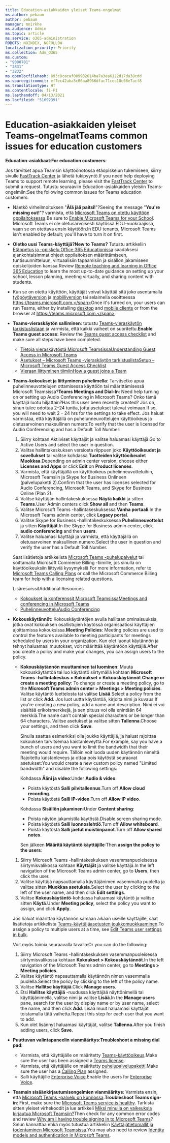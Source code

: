 ```yaml
---
title: Education-asiakkaiden yleiset Teams-ongelmat
ms.author: pebaum
author: pebaum
manager: mnirkhe
ms.audience: Admin
ms.topic: article
ms.service: o365-administration
ROBOTS: NOINDEX, NOFOLLOW
localization_priority: Priority
ms.collection: Adm_O365
ms.custom:
- "9000701"
- "3831"
- "3832"
ms.openlocfilehash: 893c8cacaf089932014ba7a3ea6122d17da38cdd
ms.sourcegitcommit: ef7ec42aba3c06aa8966dfac71cec18c08e7acf8
ms.translationtype: HT
ms.contentlocale: fi-FI
ms.lasthandoff: 04/13/2021
ms.locfileid: "51692391"
---
```

# <a name="teams-common-issues-for-education-customers"></a><span data-ttu-id="8ea3f-102">Education-asiakkaiden yleiset Teams-ongelmat</span><span class="sxs-lookup"><span data-stu-id="8ea3f-102">Teams common issues for education customers</span></span>

<span data-ttu-id="8ea3f-103">**Education-asiakkaat**:</span><span class="sxs-lookup"><span data-stu-id="8ea3f-103">**For education customers**:</span></span>

<span data-ttu-id="8ea3f-104">Jos tarvitset apua Teamsin käyttöönotossa etäopiskelun tukemiseen, siirry sivulle [FastTrack Center](https://www.microsoft.com/fasttrack) ja lähetä tukipyyntö.</span><span class="sxs-lookup"><span data-stu-id="8ea3f-104">If you need help deploying Teams to support remote learning, please visit the [FastTrack Center](https://www.microsoft.com/fasttrack) to submit a request.</span></span> <span data-ttu-id="8ea3f-105">Tutustu seuraaviin Education-asiakkaiden yleisiin Teams-ongelmiin:</span><span class="sxs-lookup"><span data-stu-id="8ea3f-105">See the following common issues for Teams education customers:</span></span>

- <span data-ttu-id="8ea3f-106">Näetkö virheilmoituksen "**Älä jää paitsi!**"?</span><span class="sxs-lookup"><span data-stu-id="8ea3f-106">Seeing the message "**You're missing out!**"?</span></span> <span data-ttu-id="8ea3f-107">varmista, että [Microsoft Teams on otettu käyttöön oppilaitoksessa](https://docs.microsoft.com/microsoft-365/education/intune-edu-trial/enable-microsoft-teams).</span><span class="sxs-lookup"><span data-stu-id="8ea3f-107">Be sure to [Enable Microsoft Teams for your School](https://docs.microsoft.com/microsoft-365/education/intune-edu-trial/enable-microsoft-teams).</span></span> <span data-ttu-id="8ea3f-108">Microsoft Teams ei ole oletusarvoisesti käytössä EDU-vuokraajissa, vaan se on otettava ensin käyttöön.</span><span class="sxs-lookup"><span data-stu-id="8ea3f-108">In EDU tenants, Microsoft Teams isn't enabled by default; you'll have to turn it on first.</span></span>

- <span data-ttu-id="8ea3f-109">**Oletko uusi Teams-käyttäjä?**</span><span class="sxs-lookup"><span data-stu-id="8ea3f-109">**New to Teams?**</span></span> <span data-ttu-id="8ea3f-110">Tutustu artikkeliin [Etäopetus ja -opiskelu Office 365 Educationissa](https://support.office.com/article/remote-teaching-and-learning-in-office-365-education-f651ccae-7b65-478b-8366-51bb884025c4) saadaksesi ajankohtaisimmat ohjeet oppilaitoksen määrittämiseen, tuntisuunnitteluun, virtuaalisiin tapaamisiin ja sisällön jakamiseen opiskelijoiden kanssa.</span><span class="sxs-lookup"><span data-stu-id="8ea3f-110">Review [Remote teaching and learning in Office 365 Education](https://support.office.com/article/remote-teaching-and-learning-in-office-365-education-f651ccae-7b65-478b-8366-51bb884025c4) to learn the most up-to-date guidance on setting up your school, lesson planning, meeting virtually, and sharing content with students.</span></span>

- <span data-ttu-id="8ea3f-111">Kun se on otettu käyttöön, käyttäjät voivat käyttää sitä joko asentamalla [työpöytäversion](https://docs.microsoft.com/MicrosoftTeams/get-clients#desktop-client) ja [mobiiliversion](https://docs.microsoft.com/MicrosoftTeams/get-clients#mobile-clients) tai selaimella osoitteessa https://teams.microsoft.com.</span><span class="sxs-lookup"><span data-stu-id="8ea3f-111">Once it's turned on, your users can run Teams, either by installing [desktop](https://docs.microsoft.com/MicrosoftTeams/get-clients#desktop-client) and [mobile clients](https://docs.microsoft.com/MicrosoftTeams/get-clients#mobile-clients) or from the browser at https://teams.microsoft.com.</span></span>

- <span data-ttu-id="8ea3f-112">**Teams-vieraskäytön salliminen**: tutustu [Teams-vieraskäytön tarkistuslistaan](https://docs.microsoft.com/microsoftteams/guest-access-checklist) ja varmista, että kaikki vaiheet on suoritettu.</span><span class="sxs-lookup"><span data-stu-id="8ea3f-112">**Enable Teams guest access**: Review the [Teams guest access checklist](https://docs.microsoft.com/microsoftteams/guest-access-checklist) and make sure all steps have been completed.</span></span>
    - [<span data-ttu-id="8ea3f-113">Tietoja vieraskäytöstä Microsoft Teamsissa</span><span class="sxs-lookup"><span data-stu-id="8ea3f-113">Understanding Guest Access in Microsoft Teams</span></span>](https://docs.microsoft.com/microsoftteams/guest-access)
    - [<span data-ttu-id="8ea3f-114">Asetukset – Microsoft Teams -vieraskäytön tarkistuslista</span><span class="sxs-lookup"><span data-stu-id="8ea3f-114">Setup – Microsoft Teams Guest Access Checklist</span></span>](https://docs.microsoft.com/microsoftteams/guest-access-checklist)
    - [<span data-ttu-id="8ea3f-115">Vieraan liittyminen tiimiin</span><span class="sxs-lookup"><span data-stu-id="8ea3f-115">How a guest joins a Team</span></span>](https://docs.microsoft.com/microsoftteams/guest-joins)

- <span data-ttu-id="8ea3f-116">**Teams-kokoukset ja liittyminen puhelimella**: Tarvitsetko apua puhelinneuvottelujen ottamisessa käyttöön tai määrittämisessä Microsoft Teamsissa?</span><span class="sxs-lookup"><span data-stu-id="8ea3f-116">**Teams Meetings and Dial-In**: Need help turning on or setting up Audio Conferencing in Microsoft Teams?</span></span> <span data-ttu-id="8ea3f-117">Onko tämä käyttäjä luotu hiljattain?</span><span class="sxs-lookup"><span data-stu-id="8ea3f-117">Has this user been recently created?</span></span> <span data-ttu-id="8ea3f-118">Jos on, sinun tulee odottaa 2–24 tuntia, jotta asetukset tulevat voimaan.</span><span class="sxs-lookup"><span data-stu-id="8ea3f-118">If so, you will need to wait 2 – 24 hrs for the settings to take effect.</span></span> <span data-ttu-id="8ea3f-119">Jos haluat varmistaa, että käyttäjällä on puhelunneuvottelujen käyttöoikeus ja oletusarvoinen maksullinen numero:</span><span class="sxs-lookup"><span data-stu-id="8ea3f-119">To verify that the user is licensed for Audio Conferencing and has a Default Toll Number:</span></span>
    1. <span data-ttu-id="8ea3f-120">Siirry kohtaan Aktiiviset käyttäjät ja valitse haluamasi käyttäjä.</span><span class="sxs-lookup"><span data-stu-id="8ea3f-120">Go to Active Users and select the user in question.</span></span>
    2. <span data-ttu-id="8ea3f-121">Valitse hallintakeskuksen versiosta riippuen joko **Käyttöoikeudet ja sovellukset** tai valitse kohdassa **Tuotteiden käyttöoikeudet** **Muokkaa**.</span><span class="sxs-lookup"><span data-stu-id="8ea3f-121">Depending on admin center version, choose either **Licenses and Apps** or click **Edit** on **Product licenses**.</span></span>
    3. <span data-ttu-id="8ea3f-122">Varmista, että käyttäjällä on käyttöoikeus puhelinneuvotteluihin, Microsoft Teamsiin ja Skype for Business Onlineen (palvelupaketti 2).</span><span class="sxs-lookup"><span data-stu-id="8ea3f-122">Confirm that the user has licenses selected for Audio Conferencing, Microsoft Teams, and Skype for Business Online (Plan 2).</span></span>
    4. <span data-ttu-id="8ea3f-123">Valitse käyttäjän hallintakeskuksessa **Näytä kaikki** ja sitten **Teams**.</span><span class="sxs-lookup"><span data-stu-id="8ea3f-123">User Admin centers click **Show all** and then **Teams**.</span></span>
    5. <span data-ttu-id="8ea3f-124">Valitse Microsoft Teams -hallintakeskuksessa **Vanha portaali**.</span><span class="sxs-lookup"><span data-stu-id="8ea3f-124">In the Microsoft Teams admin center, click **Legacy portal**.</span></span>
    6. <span data-ttu-id="8ea3f-125">Valitse Skype for Business -hallintakeskuksessa **Puhelinneuvottelut** ja sitten **Käyttäjät**.</span><span class="sxs-lookup"><span data-stu-id="8ea3f-125">In the Skype for Business admin center, click **audio conferencing** and then **users**.</span></span>
    7. <span data-ttu-id="8ea3f-126">Valitse haluamasi käyttäjä ja varmista, että käyttäjällä on oletusarvoinen maksullinen numero.</span><span class="sxs-lookup"><span data-stu-id="8ea3f-126">Select the user in question and verify the user has a Default Toll Number.</span></span>

    <span data-ttu-id="8ea3f-127">Saat lisätietoja artikkelista [Microsoft Teams -puhelupalvelut](https://docs.microsoft.com/microsoftteams/calling-plans-for-office-365) tai soittamalla Microsoft Commerce Billing -tiimille, jos sinulla on käyttöoikeuksiin liittyviä kysymyksiä.</span><span class="sxs-lookup"><span data-stu-id="8ea3f-127">For more information, refer to [Microsoft Teams Calling Plans](https://docs.microsoft.com/microsoftteams/calling-plans-for-office-365) or call the Microsoft Commerce Billing team for help with a licensing related questions.</span></span>

    <span data-ttu-id="8ea3f-128">Lisäresurssit</span><span class="sxs-lookup"><span data-stu-id="8ea3f-128">Additional Resources</span></span>

    - [<span data-ttu-id="8ea3f-129">Kokoukset ja konferenssit Microsoft Teamsissa</span><span class="sxs-lookup"><span data-stu-id="8ea3f-129">Meetings and conferencing in Microsoft Teams</span></span>](https://docs.microsoft.com/microsoftteams/deploy-meetings-microsoft-teams-landing-page)
    - [<span data-ttu-id="8ea3f-130">Puhelinneuvottelu</span><span class="sxs-lookup"><span data-stu-id="8ea3f-130">Audio Conferencing</span></span>](https://docs.microsoft.com/microsoftteams/audio-conferencing-in-office-365)

- <span data-ttu-id="8ea3f-131">**Kokouskäytännöt**: Kokouskäytäntöjen avulla hallitaan ominaisuuksia, jotka ovat kokouksen osallistujien käytössä organisaatiosi käyttäjien ajoittamissa kokouksissa.</span><span class="sxs-lookup"><span data-stu-id="8ea3f-131">**Meeting Policies**: Meeting policies are used to control the features available to meeting participants for meetings scheduled by users in your organization.</span></span> <span data-ttu-id="8ea3f-132">Kun olet luonut käytännön ja tehnyt haluamasi muutokset, voit määrittää käytäntöön käyttäjiä.</span><span class="sxs-lookup"><span data-stu-id="8ea3f-132">After you create a policy and make your changes, you can assign users to the policy.</span></span>

    - <span data-ttu-id="8ea3f-133">**Kokouskäytännön muuttaminen tai luominen**: Muuta kokouskäytäntöä tai luo käytäntö siirtymällä kohtaan **Microsoft Teams -hallintakeskus > Kokoukset > Kokouskäytännöt**.</span><span class="sxs-lookup"><span data-stu-id="8ea3f-133">**Change or create a meeting policy**: To change or create a meeting policy, go to the **Microsoft Teams admin center > Meetings > Meeting policies**.</span></span> <span data-ttu-id="8ea3f-134">Valitse käytäntö luettelosta tai valitse **Lisää**.</span><span class="sxs-lookup"><span data-stu-id="8ea3f-134">Select a policy from the list or click **Add**.</span></span> <span data-ttu-id="8ea3f-135">Jos luot uutta käytäntöä, kirjoita nimi ja kuvaus.</span><span class="sxs-lookup"><span data-stu-id="8ea3f-135">If you're creating a new policy, add a name and description.</span></span> <span data-ttu-id="8ea3f-136">Nimi ei voi sisältää erikoismerkkejä, ja sen pituus voi olla enintään 64 merkkiä.</span><span class="sxs-lookup"><span data-stu-id="8ea3f-136">The name can't contain special characters or be longer than 64 characters.</span></span> <span data-ttu-id="8ea3f-137">Valitse asetukset ja valitse sitten **Tallenna**.</span><span class="sxs-lookup"><span data-stu-id="8ea3f-137">Choose your settings, and then click **Save**.</span></span> 
    
        <span data-ttu-id="8ea3f-138">Sinulla saattaa esimerkiksi olla joukko käyttäjiä, ja haluat rajoittaa kokouksen tarvitsemaa kaistanleveyttä.</span><span class="sxs-lookup"><span data-stu-id="8ea3f-138">For example, say you have a bunch of users and you want to limit the bandwidth that their meeting would require.</span></span> <span data-ttu-id="8ea3f-139">Tällöin voit luoda uuden käytännön nimeltä Rajoitettu kaistanleveys ja ottaa pois käytöstä seuraavat asetukset:</span><span class="sxs-lookup"><span data-stu-id="8ea3f-139">You would create a new custom policy named "Limited bandwidth" and disable the following settings:</span></span>

        <span data-ttu-id="8ea3f-140">Kohdassa **Ääni ja video**:</span><span class="sxs-lookup"><span data-stu-id="8ea3f-140">Under **Audio & video**:</span></span>
        - <span data-ttu-id="8ea3f-141">Poista käytöstä **Salli pilvitallennus**.</span><span class="sxs-lookup"><span data-stu-id="8ea3f-141">Turn off **Allow cloud recording**.</span></span>
        - <span data-ttu-id="8ea3f-142">Poista käytöstä **Salli IP-video**.</span><span class="sxs-lookup"><span data-stu-id="8ea3f-142">Turn off **Allow IP video**.</span></span>

        <span data-ttu-id="8ea3f-143">Kohdassa **Sisällön jakaminen**:</span><span class="sxs-lookup"><span data-stu-id="8ea3f-143">Under **Content sharing**:</span></span>

        - <span data-ttu-id="8ea3f-144">Poista näytön jakamistila käytöstä.</span><span class="sxs-lookup"><span data-stu-id="8ea3f-144">Disable screen sharing mode.</span></span>
        - <span data-ttu-id="8ea3f-145">Poista käytöstä **Salli luonnoslehtiö**.</span><span class="sxs-lookup"><span data-stu-id="8ea3f-145">Turn off **Allow whiteboard**.</span></span>
        - <span data-ttu-id="8ea3f-146">Poista käytöstä **Salli jaetut muistiinpanot**.</span><span class="sxs-lookup"><span data-stu-id="8ea3f-146">Turn off **Allow shared notes**.</span></span>

        <span data-ttu-id="8ea3f-147">Sen jälkeen **Määritä käytäntö käyttäjille**:</span><span class="sxs-lookup"><span data-stu-id="8ea3f-147">Then **assign the policy to the users**:</span></span>

    1. <span data-ttu-id="8ea3f-148">Siirry Microsoft Teams -hallintakeskuksen vasemmanpuoleisessa siirtymisvalikossa kohtaan **Käyttäjät** ja valitse käyttäjä.</span><span class="sxs-lookup"><span data-stu-id="8ea3f-148">In the left navigation of the Microsoft Teams admin center, go to **Users**, then click the user.</span></span>
    2. <span data-ttu-id="8ea3f-149">Valitse käyttäjä napsauttamalla käyttäjänimen vasemmalta puolelta ja valitse sitten **Muokkaa asetuksia**.</span><span class="sxs-lookup"><span data-stu-id="8ea3f-149">Select the user by clicking to the left of the user name, and then click **Edit settings**.</span></span>
    3. <span data-ttu-id="8ea3f-150">Valitse **Kokouskäytäntö**-kohdassa haluamasi käytäntö ja valitse sitten **Käytä**.</span><span class="sxs-lookup"><span data-stu-id="8ea3f-150">Under **Meeting policy**, select the policy you want to assign, and click **Apply**.</span></span>

    <span data-ttu-id="8ea3f-151">Jos haluat määrittää käytännön samaan aikaan useille käyttäjille, saat lisätietoja artikkelista [Teams-käyttäjäasetusten joukkomuokkaaminen](https://docs.microsoft.com/microsoftteams/edit-user-settings-in-bulk).</span><span class="sxs-lookup"><span data-stu-id="8ea3f-151">To assign a policy to multiple users at a time, see [Edit Teams user settings in bulk](https://docs.microsoft.com/microsoftteams/edit-user-settings-in-bulk).</span></span>

    <span data-ttu-id="8ea3f-152">Voit myös toimia seuraavalla tavalla:</span><span class="sxs-lookup"><span data-stu-id="8ea3f-152">Or you can do the following:</span></span>
    1. <span data-ttu-id="8ea3f-153">Siirry Microsoft Teams -hallintakeskuksen vasemmanpuoleisessa siirtymisvalikossa kohtaan **Kokoukset > Kokouskäytännöt**.</span><span class="sxs-lookup"><span data-stu-id="8ea3f-153">In the left navigation of the Microsoft Teams admin center, go to **Meetings > Meeting policies**.</span></span>
    2. <span data-ttu-id="8ea3f-154">Valitse käytäntö napsauttamalla käytännön nimen vasemmalla puolella.</span><span class="sxs-lookup"><span data-stu-id="8ea3f-154">Select the policy by clicking to the left of the policy name.</span></span>
    3. <span data-ttu-id="8ea3f-155">Valitse **Hallitse käyttäjiä**.</span><span class="sxs-lookup"><span data-stu-id="8ea3f-155">Click **Manage users**.</span></span>
    4. <span data-ttu-id="8ea3f-156">Etsi **Hallitse käyttäjiä** -ruudussa käyttäjää näyttönimellä tai käyttäjänimellä, valitse nimi ja valitse **Lisää**.</span><span class="sxs-lookup"><span data-stu-id="8ea3f-156">In the **Manage users** pane, search for the user by display name or by user name, select the name, and then click **Add**.</span></span> <span data-ttu-id="8ea3f-157">Lisää muut haluamasi käyttäjät toistamalla tätä vaihetta.</span><span class="sxs-lookup"><span data-stu-id="8ea3f-157">Repeat this step for each user that you want to add.</span></span>
    5. <span data-ttu-id="8ea3f-158">Kun olet lisännyt haluamasi käyttäjät, valitse **Tallenna**.</span><span class="sxs-lookup"><span data-stu-id="8ea3f-158">After you finish adding users, click **Save**.</span></span>

- <span data-ttu-id="8ea3f-159">**Puuttuvan valintapaneelin vianmääritys**:</span><span class="sxs-lookup"><span data-stu-id="8ea3f-159">**Troubleshoot a missing dial pad**:</span></span>
    - <span data-ttu-id="8ea3f-160">Varmista, että käyttäjälle on määritetty [Teams-käyttöoikeus](https://docs.microsoft.com/MicrosoftTeams/assign-teams-licenses).</span><span class="sxs-lookup"><span data-stu-id="8ea3f-160">Make sure the user has been assigned a [Teams license](https://docs.microsoft.com/MicrosoftTeams/assign-teams-licenses).</span></span>
    - <span data-ttu-id="8ea3f-161">Varmista, että käyttäjälle on määritetty [puhelupalvelupaketti](https://docs.microsoft.com/MicrosoftTeams/calling-plan-landing-page).</span><span class="sxs-lookup"><span data-stu-id="8ea3f-161">Make sure the user has a [Calling Plan](https://docs.microsoft.com/MicrosoftTeams/calling-plan-landing-page) assigned.</span></span>
    - <span data-ttu-id="8ea3f-162">Salli käyttäjille [Enterprise Voice](https://docs.microsoft.com/skypeforbusiness/skype-for-business-hybrid-solutions/plan-your-phone-system-cloud-pbx-solution/enable-users-for-enterprise-voice-online-and-phone-system-voicemail#to-enable-your-users-for-phone-system-in-office-365-voice-and-voicemail).</span><span class="sxs-lookup"><span data-stu-id="8ea3f-162">Enable the users for [Enterprise Voice](https://docs.microsoft.com/skypeforbusiness/skype-for-business-hybrid-solutions/plan-your-phone-system-cloud-pbx-solution/enable-users-for-enterprise-voice-online-and-phone-system-voicemail#to-enable-your-users-for-phone-system-in-office-365-voice-and-voicemail).</span></span>

- <span data-ttu-id="8ea3f-163">**Teamsin sisäänkirjautumisongelmien vianmääritys**: Varmista ensin, että [Microsoft Teams -palvelu on kunnossa](https://admin.microsoft.com/Adminportal/Home?source=applauncher#/servicehealth).</span><span class="sxs-lookup"><span data-stu-id="8ea3f-163">**Troubleshoot Teams sign-in**: First, make sure the [Microsoft Teams service is healthy](https://admin.microsoft.com/Adminportal/Home?source=applauncher#/servicehealth).</span></span> <span data-ttu-id="8ea3f-164">Tarkista sitten yleiset virhekoodit ja lue artikkeli [Miksi minulla on vaikeuksia kirjautua Microsoft Teamsiin?](https://support.office.com/article/a02f683b-61a3-4008-9447-ee60c5593b0f)</span><span class="sxs-lookup"><span data-stu-id="8ea3f-164">Then check for any common error codes and review [Why am I having trouble signing in to Microsoft Teams](https://support.office.com/article/a02f683b-61a3-4008-9447-ee60c5593b0f)?</span></span> <span data-ttu-id="8ea3f-165">Sinun kannattaa ehkä myös tutustua artikkeliin [Käyttäjätietomallit ja todentaminen Microsoft Teamsissa](https://docs.microsoft.com/MicrosoftTeams/identify-models-authentication).</span><span class="sxs-lookup"><span data-stu-id="8ea3f-165">You may also need to review [Identity models and authentication in Microsoft Teams](https://docs.microsoft.com/MicrosoftTeams/identify-models-authentication).</span></span>

